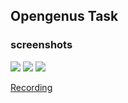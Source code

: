 ## Opengenus Task

### screenshots

![](https://i.imgur.com/CLPTSQV.png)
![](https://i.imgur.com/jPX2frP.png)
![](https://i.imgur.com/UiU54Cu.png)

[Recording](https://www.useloom.com/share/8149747b394442e0a51431275e2a3340)
